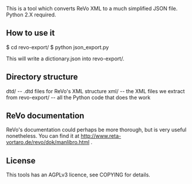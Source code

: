 This is a tool which converts ReVo XML to a much simplified JSON
file. Python 2.X required.

How to use it
-------------

$ cd revo-export/
$ python json_export.py

This will write a dictionary.json into revo-export/.

Directory structure
-------------------

dtd/ -- .dtd files for ReVo's XML structure
xml/ -- the XML files we extract from
revo-export/ -- all the Python code that does the work

ReVo documentation
------------------

ReVo's documentation could perhaps be more thorough, but is very
useful nonetheless. You can find it at
http://www.reta-vortaro.de/revo/dok/manlibro.html .


License
-------

This tools has an AGPLv3 licence, see COPYING for details.
